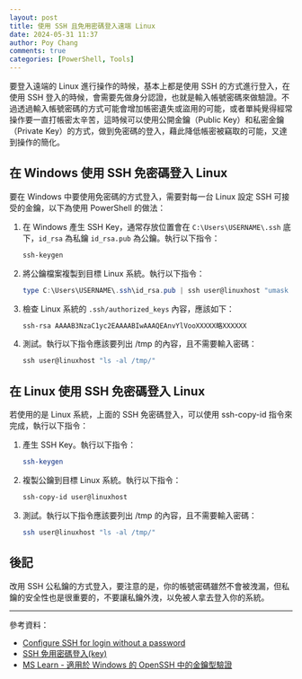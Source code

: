 ```yaml
---
layout: post
title: 使用 SSH 且免用密碼登入遠端 Linux
date: 2024-05-31 11:37
author: Poy Chang
comments: true
categories: [PowerShell, Tools]
---
```


要登入遠端的 Linux 進行操作的時候，基本上都是使用 SSH 的方式進行登入，在使用 SSH 登入的時候，會需要先做身分認證，也就是輸入帳號密碼來做驗證。不過透過輸入帳號密碼的方式可能會增加帳密遺失或盜用的可能，或者單純覺得經常操作要一直打帳密太辛苦，這時候可以使用公開金鑰（Public Key）和私密金鑰（Private Key）的方式，做到免密碼的登入，藉此降低帳密被竊取的可能，又達到操作的簡化。

## 在 Windows 使用 SSH 免密碼登入 Linux

要在 Windows 中要使用免密碼的方式登入，需要對每一台 Linux 設定 SSH 可接受的金鑰，以下為使用 PowerShell 的做法：

1. 在 Windows 產生 SSH Key，通常存放位置會在 `C:\Users\USERNAME\.ssh` 底下，`id_rsa` 為私鑰 `id_rsa.pub` 為公鑰。執行以下指令：

    ```powershell
    ssh-keygen
    ```

2. 將公鑰檔案複製到目標 Linux 系統。執行以下指令：

    ```powershell
    type C:\Users\USERNAME\.ssh\id_rsa.pub | ssh user@linuxhost "umask 077; test -d .ssh || mkdir .ssh ; cat >> .ssh/authorized_keys || exit 1"
    ```

3. 檢查 Linux 系統的 `.ssh/authorized_keys` 內容，應該如下：

    ```powershell
    ssh-rsa AAAAB3NzaC1yc2EAAAABIwAAAQEAnvYlVooXXXXX略XXXXXX
    ```

4. 測試。執行以下指令應該要列出 /tmp 的內容，且不需要輸入密碼：

    ```powershell
    ssh user@linuxhost "ls -al /tmp/"
    ```

## 在 Linux 使用 SSH 免密碼登入 Linux

若使用的是 Linux 系統，上面的 SSH 免密碼登入，可以使用 ssh-copy-id 指令來完成，執行以下指令：

1. 產生 SSH Key。執行以下指令：

    ```bash
    ssh-keygen
    ```

2. 複製公鑰到目標 Linux 系統。執行以下指令：

    ```bash
    ssh-copy-id user@linuxhost
    ```

3. 測試。執行以下指令應該要列出 /tmp 的內容，且不需要輸入密碼：

    ```bash
    ssh user@linuxhost "ls -al /tmp/"
    ```

## 後記

改用 SSH 公私鑰的方式登入，要注意的是，你的帳號密碼雖然不會被洩漏，但私鑰的安全性也是很重要的，不要讓私鑰外洩，以免被人拿去登入你的系統。

---

參考資料：

* [Configure SSH for login without a password](https://www.pragmaticlinux.com/2021/05/configure-ssh-for-login-without-a-password/)
* [SSH 免用密碼登入(key)](https://ithelp.ithome.com.tw/articles/10080136)
* [MS Learn - 適用於 Windows 的 OpenSSH 中的金鑰型驗證](https://learn.microsoft.com/zh-tw/windows-server/administration/openssh/openssh_keymanagement?WT.mc_id=DT-MVP-5003022)
